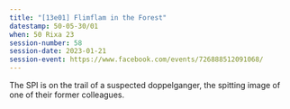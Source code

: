 ```yaml
---
title: "[13e01] Flimflam in the Forest"
datestamp: 50-05-30/01
when: 50 Rixa 23
session-number: 58
session-date: 2023-01-21
session-event: https://www.facebook.com/events/726888512091068/
---
```


The SPI is on the trail of a suspected doppelganger, the spitting image of one of their former colleagues.
